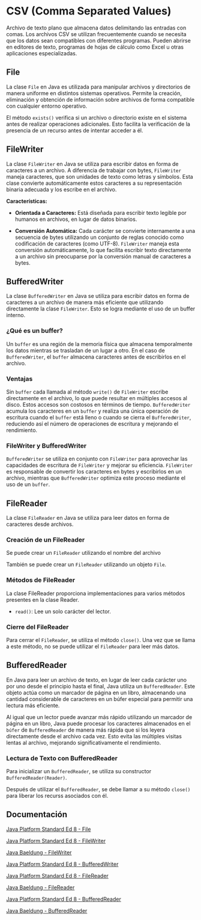 
# CSV (Comma Separated Values)

Archivo de texto plano que almacena datos delimitando las entradas con comas. Los archivos CSV se utilizan frecuentemente cuando se necesita que los datos sean compatibles con diferentes programas. Pueden abrirse en editores de texto, programas de hojas de cálculo como Excel u otras aplicaciones especializadas.

## File

La clase `File` en Java es utilizada para manipular archivos y directorios de manera uniforme en distintos sistemas operativos. Permite la creación, eliminación y obtención de información sobre archivos de forma compatible con cualquier entorno operativo.

El método `exists()` verifica si un archivo o directorio existe en el sistema antes de realizar operaciones adicionales. Esto facilita la verificación de la presencia de un recurso antes de intentar acceder a él.
## FileWriter

La clase `FileWriter` en Java se utiliza para escribir datos en forma de caracteres a un archivo. A diferencia de trabajar con bytes, `FileWriter` maneja caracteres, que son unidades de texto como letras y símbolos. Esta clase convierte automáticamente estos caracteres a su representación binaria adecuada y los escribe en el archivo.

**Características:**
- **Orientada a Caracteres:** Está diseñada para escribir texto legible por humanos en archivos, en lugar de datos binarios.
  
- **Conversión Automática:** Cada carácter se convierte internamente a una secuencia de bytes utilizando un conjunto de reglas conocido como codificación de caracteres (como UTF-8). `FileWriter` maneja esta conversión automáticamente, lo que facilita escribir texto directamente a un archivo sin preocuparse por la conversión manual de caracteres a bytes.

## BufferedWriter

La clase `BufferedWriter` en Java se utiliza para escribir datos en forma de caracteres a un archivo de manera más eficiente que utilizando directamente la clase `FileWriter`. Esto se logra mediante el uso de un buffer interno.

### ¿Qué es un buffer?

Un `buffer` es una región de la memoria física que almacena temporalmente los datos mientras se trasladan de un lugar a otro. En el caso de `BufferedWriter`, el `buffer` almacena caracteres antes de escribirlos en el archivo.

### Ventajas

Sin `buffer` cada llamada al método `write()` de `FileWriter` escribe directamente en el archivo, lo que puede resultar en múltiples accesos al disco. Estos accesos son costosos en términos de tiempo. `BufferedWriter` acumula los caracteres en un `buffer` y realiza una única operación de escritura cuando el `buffer` está lleno o cuando se cierra el `BufferedWriter`, reduciendo así el número de operaciones de escritura y mejorando el rendimiento.

### FileWriter y BufferedWriter

`BufferedWriter` se utiliza en conjunto con `FileWriter` para aprovechar las capacidades de escritura de `FileWriter` y mejorar su eficiencia. `FileWriter` es responsable de convertir los caracteres en bytes y escribirlos en un archivo, mientras que `BufferedWriter` optimiza este proceso mediante el uso de un `buffer`.

## FileReader

La clase `FileReader` en Java se utiliza para leer datos en forma de caracteres desde archivos. 

### Creación de un FileReader
Se puede crear un `FileReader` utilizando el nombre del archivo

También se puede crear un `FileReader` utilizando un objeto `File`.  


### Métodos de FileReader
La clase FileReader proporciona implementaciones para varios métodos presentes en la clase Reader.

- `read()`: Lee un solo carácter del lector.


### Cierre del FileReader

Para cerrar el `FileReader`, se utiliza el método `close()`. Una vez que se llama a este método, no se puede utilizar el `FileReader` para leer más datos.
## BufferedReader

En Java para leer un archivo de texto, en lugar de leer cada carácter uno por uno desde el principio hasta el final, Java utiliza un `BufferedReader`. Este objeto actúa como un marcador de página en un libro, almacenando una cantidad considerable de caracteres en un búfer especial para permitir una lectura más eficiente.

Al igual que un lector puede avanzar más rápido utilizando un marcador de página en un libro, Java puede procesar los caracteres almacenados en el `búfer` de `BufferedReader` de manera más rápida que si los leyera directamente desde el archivo cada vez. Esto evita las múltiples visitas lentas al archivo, mejorando significativamente el rendimiento.

### Lectura de Texto con BufferedReader

Para inicializar un `BufferedReader`, se utiliza su constructor `BufferedReader(Reader)`.

Después de utilizar el `BufferedReader`, se debe llamar a su método `close()` para liberar los recurss asociados con él.       
## Documentación

[Java Platform Standard Ed 8 - File](https://docs.oracle.com/javase/8/docs/api/java/io/File.html)

[Java Platform Standard Ed 8 - FileWriter](https://docs.oracle.com/javase/8/docs/api/java/io/FileWriter.html)

[Java Baeldung - FileWriter](https://www.baeldung.com/java-filewriter)

[Java Platform Standard Ed 8 - BufferedWriter](https://docs.oracle.com/javase/8/docs/api/java/io/BufferedWriter.html)

[Java Platform Standard Ed 8 - FileReader](https://docs.oracle.com/javase/8/docs/api/java/io/FileReader.html)

[Java Baeldung - FileReader](https://www.baeldung.com/java-filereader)

[Java Platform Standard Ed 8 - BufferedReader](https://docs.oracle.com/javase/8/docs/api/java/io/BufferedReader.html)

[Java Baeldung - BufferedReader](https://www.baeldung.com/java-buffered-reader)
